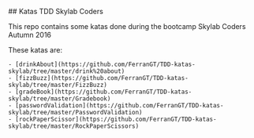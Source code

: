 ## Katas TDD Skylab Coders

This repo contains some katas done during the bootcamp Skylab Coders Autumn 2016

These katas are:

    - [drinkAbout](https://github.com/FerranGT/TDD-katas-skylab/tree/master/drink%20about)
    - [fizzBuzz](https://github.com/FerranGT/TDD-katas-skylab/tree/master/FizzBuzz)
    - [gradeBook](https://github.com/FerranGT/TDD-katas-skylab/tree/master/Gradebook)
    - [passwordValidation](https://github.com/FerranGT/TDD-katas-skylab/tree/master/PasswordValidation)
    - [rockPaperScissor](https://github.com/FerranGT/TDD-katas-skylab/tree/master/RockPaperScissors)